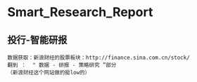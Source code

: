 # Smart_Research_Report
## 投行-智能研报
    数据获取：新浪财经的股票板块：http://finance.sina.com.cn/stock/
    翻到 ：  " 数据 - 研报 - 策略研究 ”部分
    （新浪财经这个网站做的挺low的）
   
